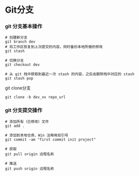 # Git分支

### git 分支基本操作

```shell
# 创建新分支
git branch dev
# 将工作区恢复到上次提交的内容，同时备份本地所做的修改
git stash

# 切换分支
git checkout dev

# 从 git 栈中获取到最近一次 stash 的内容，之后会删除栈中对应的 stash
git stash pop
```

git clone分支

```shell
git clone -b dev_xx repo_url
```

### git 分支提交操作

```shell
# 添加所有（已修改）文件
git add .

# 添加到本地仓库，Win 注释用双引号
git commit -am "first commit init project"

# 获取
git pull origin 远程名称

# 推送
git push origin 远程名称
```

